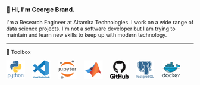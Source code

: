 ### 👋 Hi, I'm George Brand.

I'm a Research Engineer at Altamira Technologies.  I work on a wide range of data science projects.  I'm not a software developer but I am trying to maintain and learn new skills to keep up with modern technology.

---

🧰 Toolbox

<img src="https://github.com/devicons/devicon/blob/master/icons/python/python-original-wordmark.svg" alt="Python logo" width="50" height="50" /> &nbsp; &nbsp; <img src="https://github.com/devicons/devicon/blob/master/icons/vscode/vscode-original-wordmark.svg" alt="VS Code logo" width="50" height="50" /> &nbsp; &nbsp; <img src="https://github.com/devicons/devicon/blob/master/icons/jupyter/jupyter-original-wordmark.svg" alt="Jupyter logo" width="50" height="50" /> &nbsp; &nbsp; <img src="https://github.com/devicons/devicon/blob/master/icons/matlab/matlab-original.svg" alt="Matlab logo" width="50" height="50" /> &nbsp; &nbsp; <img src="https://github.com/devicons/devicon/blob/master/icons/github/github-original-wordmark.svg" alt="GitHub logo" width="50" height="50" /> &nbsp; &nbsp; <img src="https://github.com/devicons/devicon/blob/master/icons/postgresql/postgresql-plain-wordmark.svg" alt="Postgresql logo" width="50" height="50" /> &nbsp; &nbsp;  <img src="https://github.com/devicons/devicon/blob/master/icons/docker/docker-original-wordmark.svg" alt="Docker logo" width="50" height="50" />

<!--
Here are some ideas to get you started:

- 🔭 I’m currently working on ...
- 🌱 I’m currently learning ...
- 👯 I’m looking to collaborate on ...
- 🤔 I’m looking for help with ...
- 💬 Ask me about ...
- 📫 How to reach me: ...
- 😄 Pronouns: ...
- ⚡ Fun fact: ...
-->
